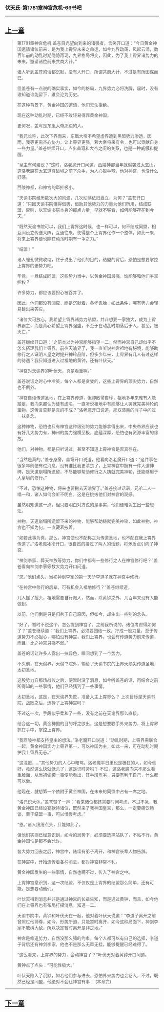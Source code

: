 ### 伏天氏-第1781章神宫危机-69书吧

--------
[上一章](./0dd1950f89c4519786d7d07f69ebe6d4.md)
--------


>
>
>
>第1781章神宫危机
>盖苍目光望向到来的诸强者，含笑开口道：“今日黄金神国邀请诸位前来，是为我上霄界未来之命运，如今九界动荡，风起云涌，数百年前的动乱时期隐隐再现，九界格局将变，因此，为了我上霄界诸势力的未来，邀请诸位前来共商大计。”
>
>诸人听到盖苍的话都沉默，没有人开口，所谓共商大计，不过是有所图谋而已。
>
>但盖苍有一点说的确实事实，如今的格局，九界势力必将洗牌，届时，没有谁知道谁能留下，谁会沦为历史。
>
>在这种背景下，黄金神国的邀请，他们无法拒绝。
>
>现在这种动乱时期，已经不敢轻易得罪黄金神国。
>
>更何况，盖穹是东凰大帝那边的人。
>
>“我兄长称，此次下界而来，东凰大帝不希望虚界遭到黑暗势力渗透，因而，我等更需齐心协力，让上霄界更强，若大帝将来有令，也可以贡献自身一些力量。”盖苍继续开口，点出盖穹和大帝之间的关系，也是一种威慑和提醒。
>
>“皇主有何建议？”这时，洛老魔开口问道，西陵神都当年就偷袭过太玄山，这洛老魔在太玄道尊破境之前下杀手，为人心狠手辣，他对神宫，也没什么好感。
>
>西陵神都，和神宫的牵扯极小。
>
>“天谕书院经历数次大的风波，几次动荡依旧矗立，为何？”盖苍开口道：“只因天谕书院懂得借势，借助其他势力的力量为他们所用，结成联盟，否则，以天谕书院本身的那点力量，早就不够看，如何能够存在到今天。”
>
>“既然天谕书院可以，我们上霄界这时候，也一样可以，何不结成同盟，相互间设立传送大阵，互通往来，使得整个上霄界化作一个整体，如此一来，将来上霄界便也能在动荡时期有一争之力。”
>
>“结盟！”
>
>诸人瞳孔微微收缩，终于说出了他们的目的，结盟的背后，恐怕是想要掌控上霄界的诸势力吧。
>
>毕竟，一旦结成同盟，这些势力当中，以黄金神国最强，谁能够和他们争掌控权？
>
>许多势力，都应该要担心被吞并了。
>
>因此，他们都没有回应，而是沉默着，各怀鬼胎，如此条件，哪有势力会轻易跳出来答应。
>
>“诸位大可放心，我希望上霄界诸势力结盟，并非想要一家独大，成为上霄界霸主，而是真心希望上霄界强盛，不至于在动乱时期落后于人，甚至，被灭亡。”
>
>盖苍继续开口道：“之前本以为神宫能够指望一二，然而神宫自己却似乎不怎么搭理我们上霄界，前往天谕界了，我一直听说神宫祖地有秘境，能够助修行之人证明人皇之时提升神轮品阶，但多少年来，上霄界有几人有过这样的待遇？我只知道进入过祖地的黄钟，还有叶伏天。”
>
>“神宫对天谕界的叶伏天，真是看重啊。”
>
>盖苍说话之时心中冷笑，每个人都是贪婪的，这些上霄界的顶尖势力，自然也不例外。
>
>“神宫自诩传道圣地，在上霄界传道，但却敝帚自珍，祖地多年来难有人能踏足，我向来都认为徒有虚名，一直听说祖地中有能够让人铸就完美神轮的宝物，这传言莫非是真的不成？”洛老魔开口说道，那双漆黑的眸子中闪过一抹贪念。
>
>这种神物，恐怕也只有神宫这种级别的势力能够拿得出来，中央帝界应该也有好几大势力有，神州的势力强横至极，底蕴深厚，恐怕也有资源丰富的缘故。
>
>他们，对神物，都是只听说过，甚至不知道上霄神宫是否真存在。
>
>“当然是真的。”盖苍身旁，盖穹开口说道，他看向洛老魔开口道：“这件事在很多年前便有过消息，没有谁比我更清楚了，上霄神宫中拥有一件大道神碑，是天道崩塌所遗留，不尽能够帮助修行之人铸就完美神轮，还能够用于人皇境的修行。”
>
>“不过，恐怕这神物，将来也要搬去天谕界了。”盖苍接过话语，兄弟二人一唱一和，诸人如何会听不明白，这是在挑拨他们对神宫的观感。
>
>虽然明知道这一点，但只要明白对方说的是事实，他们便难免生出一些想法。
>
>神物，天道崩塌所遗留下来的神物，能够帮助铸就完美神轮，如此神物，神宫也不知为何，一直藏着掖着。
>
>“如若此事为真，那么，神宫便也不配称之为传道圣地，也不配在我上霄界传道了。”洛老魔冰冷开口，很自然的接过了两人的话题，将矛盾点引向了神宫。
>
>“神剑李家、葬天神族等势力，你们中都有一些修行之人在神宫修行吧？”盖苍看向神剑李家等数大势力开口问道。
>
>“恩。”他们点头，当初神剑李家的第一天骄李道子就在神宫中修行。
>
>“在神宫中修行的后辈，可有机会入祖地修行？”盖苍继续道。
>
>几人摇了摇头，祖地需要自行闯入，然而，除黄钟之外，几百年来没有人能做到。
>
>以前，他们倒是只是归咎于自己原因，但如今，却生出一些别的念头。
>
>“好了，暂时不说这个，怎么提到神宫了，之前我所说的，诸位考虑得如何了？”盖苍继续道：“我们上霄界，必须要团结一致，拧成一股力量，至于传道势力不必担心，哪怕没有神宫，我们上霄界，也会有传道势力前来传道，而且，比之神宫只强不弱。”
>
>盖苍的话让许多人露出一抹异色，瞬间想到了一个势力。
>
>不久前，在天谕界，天谕书院外，输给了天谕书院的上界天顶尖传道圣地，太初圣地。
>
>这股势力自那场战败之后，便暂时没了消息，如今听盖苍的话，再结合之前所得知的一些事情，他们已经猜到了一些事情。
>
>太初圣地，这是，在天谕界失败，准备入主上霄界么？
>上次目标是天谕书院，战败之后，选择了上霄神宫吗？
>
>不过这一次，手段似乎柔和了一些，没有之前在天谕界那么直接。
>
>结合这一切，黄金神国的目的呼之欲出，这是想要联手外来势力，将上霄界抓在手中，掌控上霄界。
>
>“我西陵神都支持皇主的想法。”洛老魔开口说道：“动乱时期，上霄界需联合一起，黄金神国实力上霄界第一，可以神国为主，如此一来，可在动乱时期护我上霄界无恙。”
>
>“这混蛋……”其他势力的人心中暗骂，洛老魔平日里也是极狂的人，如今倒好，竟然这么快就低头了，这是识时务吗？
>不过，这洛老魔向来不那么看重脸面，从当初偷袭一事便能看出，其手段卑劣，只要有利于自己，什么都可以做。
>
>他现在，就想第一个依附于黄金神国，在未来的同盟中占有一席之地。
>
>“洛兄识大体。”盖苍赞了一声：“看来诸位都还需要时间考虑，不过不急，我黄金神国已经设宴款待诸位，既然来了我神国皇宫，那么，一定要痛饮畅谈，至于结盟一事，可以慢慢考虑。”
>
>“恩。”诸人纷纷点头，只能如此了。
>
>但他们实则已经意识到，如今的局势下，必须要选择站队了，不站不行，黄金神国怕是都不会允许。
>
>各大势力回去之后，神宫中，陆续有弟子离开，和神宫长辈人物告辞。
>
>在神宫中，开始流传着各种消息，都对神宫非常不利。
>
>黄金神国发生的一些事情，自然也瞒不过，传入了神宫之中。
>
>上霄神宫意识到，这一次结盟，不仅仅是上霄界的结盟那么简单，还有可能，是想要动他们。
>
>叶伏天得到消息并非是通过神宫的长辈告知，而是通过黄钟，而且，如今他们在上霄界也有布局打探消息，知道一二。
>
>天谕书院中，黄钟和叶伏天在一起，他对着叶伏天说道：“李道子离开之前曾照过他师尊，如今，形势所迫，只能暂时离开，如今这种局面下，神剑李家不敢树大敌，所以决定暂时离开是非之地。”
>
>神宫是修道势力，自然没那么强的约束，每个人都可以有自己的选择，李道子背后还有神剑李家，他也不是那么无牵无挂，能够提醒已经难得了。
>
>“这么看来，上霄界的势力，会动神宫了？”叶伏天对着黄钟开口问道。
>
>黄钟点了点头：“可能性极大。”
>
>叶伏天陷入了沉默，如若他们参与进去，恐怕外来势力也会卷入，不过，既然已经是同盟，他绝对不会让神宫有事！
>(本章完)
>
>

--------
[下一章](./7a3ff0f38a24f70dcfea225c8795f636.md)
--------

